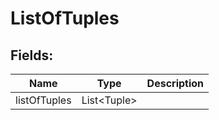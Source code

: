 # ListOfTuples


## Fields:

Name | Type | Description
---------- | ---------- | ----------
listOfTuples | List\<Tuple> | 

